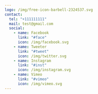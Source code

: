 ```yaml
---
logo: /img/free-icon-barbell-2324537.svg
contact:
  tel: "+111111111"
  mail: test@gmail.com
  social:
    - name: Facebook
      link: "#face"
      icon: /img/facebook.svg
    - name: Tweeter
      link: "#tweet"
      icon: /img/twitter.svg
    - name: Instagram
      link: "#inst"
      icon: /img/instagram.svg
    - name: Vimeo
      link: "#vimeo"
      icon: /img/vimeo.svg
---
```

